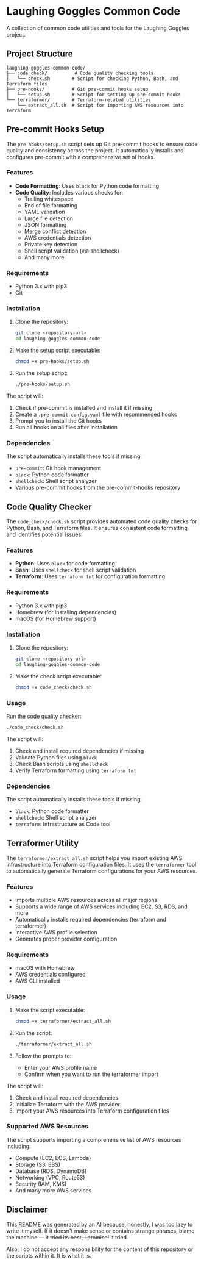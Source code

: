 # Laughing Goggles Common Code

A collection of common code utilities and tools for the Laughing Goggles project.

## Project Structure

```
laughing-goggles-common-code/
├── code_check/          # Code quality checking tools
│   └── check.sh        # Script for checking Python, Bash, and Terraform files
├── pre-hooks/          # Git pre-commit hooks setup
│   └── setup.sh        # Script for setting up pre-commit hooks
└── terraformer/        # Terraform-related utilities
    └── extract_all.sh  # Script for importing AWS resources into Terraform
```

## Pre-commit Hooks Setup

The `pre-hooks/setup.sh` script sets up Git pre-commit hooks to ensure code quality and consistency across the project. It automatically installs and configures pre-commit with a comprehensive set of hooks.

### Features

- **Code Formatting**: Uses `black` for Python code formatting
- **Code Quality**: Includes various checks for:
  - Trailing whitespace
  - End of file formatting
  - YAML validation
  - Large file detection
  - JSON formatting
  - Merge conflict detection
  - AWS credentials detection
  - Private key detection
  - Shell script validation (via shellcheck)
  - And many more

### Requirements

- Python 3.x with pip3
- Git

### Installation

1. Clone the repository:
   ```bash
   git clone <repository-url>
   cd laughing-goggles-common-code
   ```

2. Make the setup script executable:
   ```bash
   chmod +x pre-hooks/setup.sh
   ```

3. Run the setup script:
   ```bash
   ./pre-hooks/setup.sh
   ```

The script will:
1. Check if pre-commit is installed and install it if missing
2. Create a `.pre-commit-config.yaml` file with recommended hooks
3. Prompt you to install the Git hooks
4. Run all hooks on all files after installation

### Dependencies

The script automatically installs these tools if missing:
- `pre-commit`: Git hook management
- `black`: Python code formatter
- `shellcheck`: Shell script analyzer
- Various pre-commit hooks from the pre-commit-hooks repository

## Code Quality Checker

The `code_check/check.sh` script provides automated code quality checks for Python, Bash, and Terraform files. It ensures consistent code formatting and identifies potential issues.

### Features

- **Python**: Uses `black` for code formatting
- **Bash**: Uses `shellcheck` for shell script validation
- **Terraform**: Uses `terraform fmt` for configuration formatting

### Requirements

- Python 3.x with pip3
- Homebrew (for installing dependencies)
- macOS (for Homebrew support)

### Installation

1. Clone the repository:
   ```bash
   git clone <repository-url>
   cd laughing-goggles-common-code
   ```

2. Make the check script executable:
   ```bash
   chmod +x code_check/check.sh
   ```

### Usage

Run the code quality checker:
```bash
./code_check/check.sh
```

The script will:
1. Check and install required dependencies if missing
2. Validate Python files using `black`
3. Check Bash scripts using `shellcheck`
4. Verify Terraform formatting using `terraform fmt`

### Dependencies

The script automatically installs these tools if missing:
- `black`: Python code formatter
- `shellcheck`: Shell script analyzer
- `terraform`: Infrastructure as Code tool

## Terraformer Utility

The `terraformer/extract_all.sh` script helps you import existing AWS infrastructure into Terraform configuration files. It uses the `terraformer` tool to automatically generate Terraform configurations for your AWS resources.

### Features

- Imports multiple AWS resources across all major regions
- Supports a wide range of AWS services including EC2, S3, RDS, and more
- Automatically installs required dependencies (terraform and terraformer)
- Interactive AWS profile selection
- Generates proper provider configuration

### Requirements

- macOS with Homebrew
- AWS credentials configured
- AWS CLI installed

### Usage

1. Make the script executable:
   ```bash
   chmod +x terraformer/extract_all.sh
   ```

2. Run the script:
   ```bash
   ./terraformer/extract_all.sh
   ```

3. Follow the prompts to:
   - Enter your AWS profile name
   - Confirm when you want to run the terraformer import

The script will:
1. Check and install required dependencies
2. Initialize Terraform with the AWS provider
3. Import your AWS resources into Terraform configuration files

### Supported AWS Resources

The script supports importing a comprehensive list of AWS resources including:
- Compute (EC2, ECS, Lambda)
- Storage (S3, EBS)
- Database (RDS, DynamoDB)
- Networking (VPC, Route53)
- Security (IAM, KMS)
- And many more AWS services


## Disclaimer

This README was generated by an AI because, honestly, I was too lazy to write it myself. If it doesn't make sense or contains strange phrases, blame the machine — ~~it tried its best, I promise!~~ it tried.

Also, I do not accept any responsibility for the content of this repository or the scripts within it. It is what it is.
